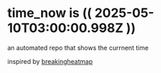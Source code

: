 # time_now is (( 2025-05-10T03:00:00.998Z ))

an automated repo that shows the currnent time

inspired by [breakingheatmap](https://github.com/breakingheatmap/breakingheatmap)